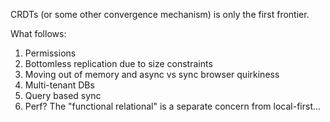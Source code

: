 CRDTs (or some other convergence mechanism) is only the first frontier.

What follows:
1. Permissions
2. Bottomless replication due to size constraints
3. Moving out of memory and async vs sync browser quirkiness
4. Multi-tenant DBs
5. Query based sync
6. Perf? The "functional relational" is a separate concern from local-first...
